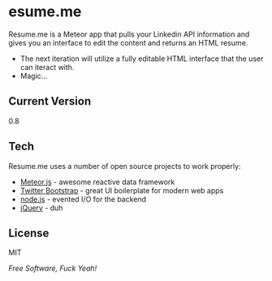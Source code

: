 esume.me
=========

Resume.me is a Meteor app that pulls your Linkedin API information and gives you an interface to edit the content and returns an HTML resume.

  
  - The next iteration will utilize a fully editable HTML interface that the user can iteract with.
  - Magic...

Current Version
-
0.8

Tech
-----------

Resume.me uses a number of open source projects to work properly:

* [Meteor.js] - awesome reactive data framework
* [Twitter Bootstrap] - great UI boilerplate for modern web apps
* [node.js] - evented I/O for the backend
* [jQuery] - duh 

License
-

MIT

*Free Software, Fuck Yeah!*

  [node.js]: http://nodejs.org
  [Twitter Bootstrap]: http://twitter.github.com/bootstrap/
  [jQuery]: http://jquery.com  
  [Meteor.js]: http://meteor.com/
  

    
